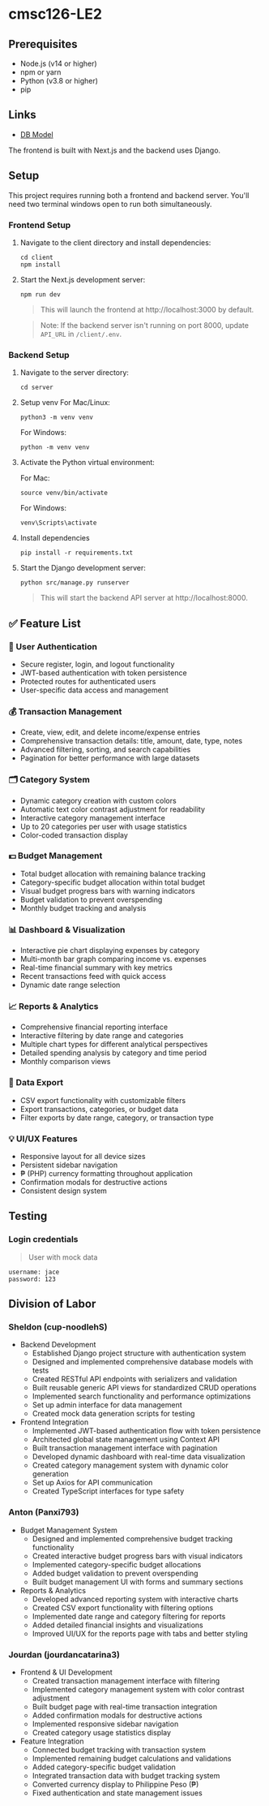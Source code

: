# cmsc126-LE2

## Prerequisites
- Node.js (v14 or higher)
- npm or yarn
- Python (v3.8 or higher)
- pip

## Links
- [DB Model](https://lucid.app/lucidchart/5ab4801f-b1ce-4743-b0e5-b6d24caae0aa/edit?viewport_loc=-1087%2C942%2C1345%2C1023%2C0_0&invitationId=inv_652a4829-a71a-4cbb-bdb8-cd4eb45aadfa)

The frontend is built with Next.js and the backend uses Django.


## Setup
This project requires running both a frontend and backend server. You'll need two terminal windows open to run both simultaneously.

### Frontend Setup
1. Navigate to the client directory and install dependencies:
    ```
    cd client
    npm install
    ```

1. Start the Next.js development server:
    ```
    npm run dev
    ```
    > This will launch the frontend at http://localhost:3000 by default.

    > Note: If the backend server isn't running on port 8000, update `API_URL` in `/client/.env`.

### Backend Setup
1. Navigate to the server directory:
    ```
    cd server
    ```

1. Setup venv
    For Mac/Linux:
    ```
    python3 -m venv venv
    ```
    
    For Windows:
    ```
    python -m venv venv
    ```

1. Activate the Python virtual environment:

    For Mac:
    ```
    source venv/bin/activate
    ```

    For Windows:
    ```
    venv\Scripts\activate
    ```

1. Install dependencies
    ```
    pip install -r requirements.txt
    ```

1. Start the Django development server:
    ```
    python src/manage.py runserver
    ```
    > This will start the backend API server at http://localhost:8000.



## ✅ Feature List

### 🔐 User Authentication
- Secure register, login, and logout functionality
- JWT-based authentication with token persistence
- Protected routes for authenticated users
- User-specific data access and management

### 💰 Transaction Management
- Create, view, edit, and delete income/expense entries
- Comprehensive transaction details: title, amount, date, type, notes
- Advanced filtering, sorting, and search capabilities
- Pagination for better performance with large datasets

### 🗂 Category System
- Dynamic category creation with custom colors
- Automatic text color contrast adjustment for readability
- Interactive category management interface
- Up to 20 categories per user with usage statistics
- Color-coded transaction display

### 💵 Budget Management
- Total budget allocation with remaining balance tracking
- Category-specific budget allocation within total budget
- Visual budget progress bars with warning indicators
- Budget validation to prevent overspending
- Monthly budget tracking and analysis

### 📊 Dashboard & Visualization
- Interactive pie chart displaying expenses by category
- Multi-month bar graph comparing income vs. expenses
- Real-time financial summary with key metrics
- Recent transactions feed with quick access
- Dynamic date range selection

### 📈 Reports & Analytics
- Comprehensive financial reporting interface
- Interactive filtering by date range and categories
- Multiple chart types for different analytical perspectives
- Detailed spending analysis by category and time period
- Monthly comparison views

### 💱 Data Export
- CSV export functionality with customizable filters
- Export transactions, categories, or budget data
- Filter exports by date range, category, or transaction type

### 💡 UI/UX Features
- Responsive layout for all device sizes
- Persistent sidebar navigation
- ₱ (PHP) currency formatting throughout application
- Confirmation modals for destructive actions
- Consistent design system


## Testing
### Login credentials
> User with mock data
```
username: jace
password: 123
```

## Division of Labor

### Sheldon (cup-noodlehS)
- Backend Development
    - Established Django project structure with authentication system
    - Designed and implemented comprehensive database models with tests
    - Created RESTful API endpoints with serializers and validation
    - Built reusable generic API views for standardized CRUD operations
    - Implemented search functionality and performance optimizations
    - Set up admin interface for data management
    - Created mock data generation scripts for testing
- Frontend Integration
    - Implemented JWT-based authentication flow with token persistence
    - Architected global state management using Context API
    - Built transaction management interface with pagination
    - Developed dynamic dashboard with real-time data visualization
    - Created category management system with dynamic color generation
    - Set up Axios for API communication
    - Created TypeScript interfaces for type safety

### Anton (Panxi793)
- Budget Management System
    - Designed and implemented comprehensive budget tracking functionality
    - Created interactive budget progress bars with visual indicators
    - Implemented category-specific budget allocations
    - Added budget validation to prevent overspending
    - Built budget management UI with forms and summary sections
- Reports & Analytics
    - Developed advanced reporting system with interactive charts
    - Created CSV export functionality with filtering options
    - Implemented date range and category filtering for reports
    - Added detailed financial insights and visualizations
    - Improved UI/UX for the reports page with tabs and better styling

### Jourdan (jourdancatarina3)
- Frontend & UI Development
    - Created transaction management interface with filtering
    - Implemented category management system with color contrast adjustment
    - Built budget page with real-time transaction integration
    - Added confirmation modals for destructive actions
    - Implemented responsive sidebar navigation
    - Created category usage statistics display
- Feature Integration
    - Connected budget tracking with transaction system
    - Implemented remaining budget calculations and validations
    - Added category-specific budget validation
    - Integrated transaction data with budget tracking system
    - Converted currency display to Philippine Peso (₱)
    - Fixed authentication and state management issues